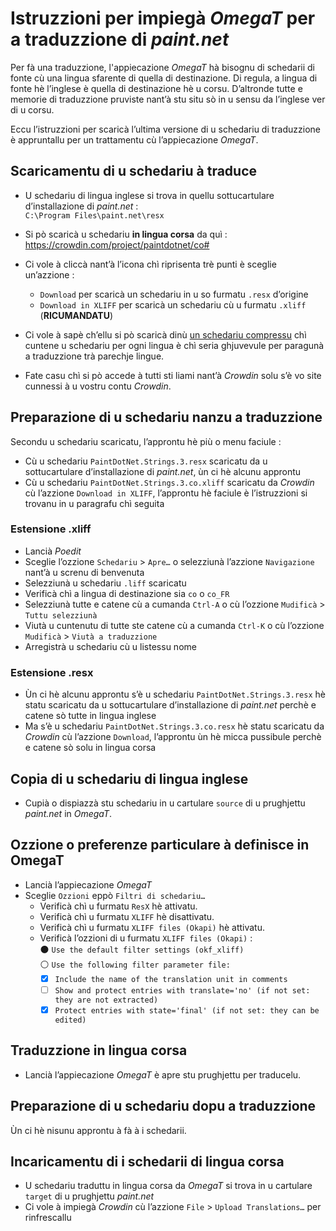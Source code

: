 # Istruzzioni per impiegà _OmegaT_ per a traduzzione di _paint.net_

Per fà una traduzzione, l'appiecazione _OmegaT_ hà bisognu di schedarii di fonte cù una lingua sfarente di quella di destinazione. Di regula, a lingua di fonte hè l’inglese è quella di destinazione hè u corsu. D’altronde tutte e memorie di traduzzione pruviste nant’à stu situ sò in u sensu da l’inglese ver di u corsu.

Eccu l’istruzzioni per scaricà l’ultima versione di u schedariu di traduzzione è appruntallu per un trattamentu cù l’appiecazione _OmegaT_.

## Scaricamentu di u schedariu à traduce

- U schedariu di lingua inglese si trova in quellu sottucartulare d’installazione di _paint.net_ :  
`C:\Program Files\paint.net\resx`

- Si pò scaricà u schedariu __in lingua corsa__ da quì :  
  https://crowdin.com/project/paintdotnet/co#

- Ci vole à cliccà nant’à l’icona chì riprisenta trè punti è sceglie un’azzione :
  - `Download` per scaricà un schedariu in u so furmatu `.resx` d’origine
  - `Download in XLIFF` per scaricà un schedariu cù u furmatu `.xliff` (**RICUMANDATU**)

- Ci vole à sapè ch’ellu si pò scaricà dinù [un schedariu compressu](https://crowdin.com/backend/download/project/paintdotnet.zip) chì cuntene u schedariu per ogni lingua è chì seria ghjuvevule per paragunà a traduzzione trà parechje lingue.

- Fate casu chì si pò accede à tutti sti liami nant’à _Crowdin_ solu s’è vo site cunnessi à u vostru contu _Crowdin_.

## Preparazione di u schedariu nanzu a traduzzione
Secondu u schedariu scaricatu, l’approntu hè più o menu faciule :
- Cù u schedariu `PaintDotNet.Strings.3.resx` scaricatu da u sottucartulare d’installazione di _paint.net_, ùn ci hè alcunu approntu
- Cù u schedariu `PaintDotNet.Strings.3.co.xliff` scaricatu da _Crowdin_ cù l’azzione `Download in XLIFF`, l’approntu hè faciule è l’istruzzioni si trovanu in u paragrafu chì seguita

### Estensione .xliff
- Lancià _Poedit_
- Sceglie l’ozzione `Schedariu` > `Apre…` o selezziunà l’azzione `Navigazione` nant’à u screnu di benvenuta
- Selezziunà u schedariu `.liff` scaricatu
- Verificà chì a lingua di destinazione sia `co` o `co_FR`
- Selezziunà tutte e catene cù a cumanda `Ctrl-A` o cù l’ozzione `Mudificà` > `Tuttu selezziunà`
- Viutà u cuntenutu di tutte ste catene cù a cumanda `Ctrl-K` o cù l’ozzione `Mudificà` > `Viutà a traduzzione`
- Arregistrà u schedariu cù u listessu nome

### Estensione .resx
- Ùn ci hè alcunu approntu s’è u schedariu `PaintDotNet.Strings.3.resx` hè statu scaricatu da u sottucartulare d’installazione di _paint.net_ perchè e catene sò tutte in lingua inglese
- Ma s’è u schedariu `PaintDotNet.Strings.3.co.resx` hè statu scaricatu da _Crowdin_ cù l’azzione `Download`, l’approntu ùn hè micca pussibule perchè e catene sò solu in lingua corsa

## Copia di u schedariu di lingua inglese

- Cupià o dispiazzà stu schedariu in u cartulare `source` di u prughjettu _paint.net_ in _OmegaT_.

## Ozzione o preferenze particulare à definisce in OmegaT

- Lancià l’appiecazione _OmegaT_
- Sceglie `Ozzioni` eppò `Filtri di schedariu…`
  - Verificà chì u furmatu `ResX` hè attivatu. 
  - Verificà chì u furmatu `XLIFF` hè disattivatu. 
  - Verificà chì u furmatu `XLIFF files (Okapi)` hè attivatu.  
  - Verificà l’ozzioni di u furmatu `XLIFF files (Okapi)` :  
    ⚫ `Use the default filter settings (okf_xliff)`  
    ⚪ `Use the following filter parameter file:`
    - [x] `Include the name of the translation unit in comments`
    - [ ] `Show and protect entries with translate='no' (if not set: they are not extracted)`
    - [x] `Protect entries with state='final' (if not set: they can be edited)`

## Traduzzione in lingua corsa

- Lancià l’appiecazione _OmegaT_ è apre stu prughjettu per traducelu.

## Preparazione di u schedariu dopu a traduzzione

Ùn ci hè nisunu approntu à fà à i schedarii.

## Incaricamentu di i schedarii di lingua corsa
- U schedariu traduttu in lingua corsa da _OmegaT_ si trova in u cartulare `target` di u prughjettu _paint.net_
- Ci vole à impiegà _Crowdin_ cù l’azzione `File` > `Upload Translations…` per rinfrescallu
